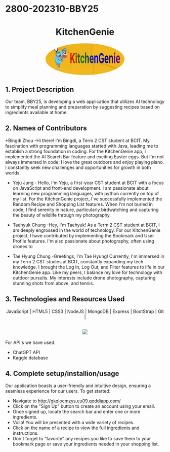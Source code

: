 # 2800-202310-BBY25

<div align="center">

# KitchenGenie

<img src="/img/KitchenGenie.jpg" alt="Kitchen Genie Logo" style="border-radius: 50%;" width="250" height="100">

</div>


## 1. Project Description
Our team, BBY25, is developing a web application that utilizes AI technology to simplify meal planning and preparation by suggesting recipes based on ingredients available at home.

## 2. Names of Contributors

*Bingdi Zhou -Hi there! I'm Bingdi, a Term 2 CST student at BCIT. My fascination with programming languages started with Java, leading me to establish a strong foundation in coding. For the KitchenGenie app, I implemented the AI Search Bar feature and exciting Easter eggs. But I'm not always immersed in code; I love the great outdoors and enjoy playing piano. I constantly seek new challenges and opportunities for growth in both worlds.

* Yeju Jung - Hello, I'm Yeju, a first-year CST student at BCIT with a focus on JavaScript and front-end development. I am passionate about       learning new programming languages, with python currently on top of my list. For the KitchenGenie project, I've successfully implemented the Random Recipe and Shopping List features. When I'm not buried in code, I find serenity in nature, particularly birdwatching and capturing the beauty of wildlife through my photography.

* Taehyuk Chung -Hey, I'm Taehyuk! As a Term 2 CST student at BCIT, I am deeply engrossed in the world of technology. For our KitchenGenie project, I have contributed by implementing the Bookmark and User Profile features. I'm also passionate about photography, often using drones to 

* Tae Hyung Chung -Greetings, I'm Tae Hyung! Currently, I'm immersed in my Term 2 CST studies at BCIT, constantly expanding my tech knowledge. I brought the Log In, Log Out, and Filter features to life in our KitchenGenie app. Like my peers, I balance my love for technology with outdoor pursuits. My interests include drone photography, capturing stunning shots from above, and tennis.
	
## 3. Technologies and Resources Used

<p align="center" > 
JavaScript | HTML5 | CSS3 | NodeJS | MongoDB | Express | BootStrap | Git | 
<br>
<br>
<p align="center">
  <a href="https://skillicons.dev">
    <img src="https://skillicons.dev/icons?i=javascript,html,css,nodejs,mongodb,express,bootstrap,git " />
  </a>
</p>
</p>

For API's we have used:
* ChatGPT API
* Kaggle database

## 4. Complete setup/installion/usage
Our application boasts a user-friendly and intuitive design, ensuring a seamless experience for our users. To get started: 

* Navigate to http://gkqlocmzys.eu09.qoddiapp.com/
* Click on the "Sign Up" button to create an account using your email.
* Once signed up, locate the search bar and enter one or more ingredients.
* Voila! You will be presented with a wide variety of recipes.
* Click on the name of a recipe to view the full ingredients and instructions.
* Don't forget to "favorite" any recipes you like to save them to your bookmark page or save your ingredients needed in your shopping list.




	


